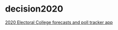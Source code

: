 # decision2020
[2020 Electoral College forecasts and poll tracker app](https://lisa-wilson.shinyapps.io/decision2020/)
